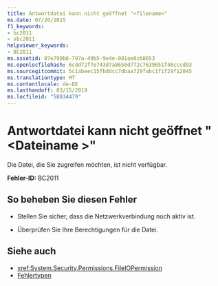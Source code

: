 ```yaml
---
title: Antwortdatei kann nicht geöffnet "<filename>"
ms.date: 07/20/2015
f1_keywords:
- bc2011
- vbc2011
helpviewer_keywords:
- BC2011
ms.assetid: 07e799b6-797a-49b5-9e4e-081ae0c68653
ms.openlocfilehash: 6cdd72f7e743d7a8650d772c7639651f46cccd93
ms.sourcegitcommit: 5c1abeec15fbddcc7dbaa729fabc1f1f29f12045
ms.translationtype: MT
ms.contentlocale: de-DE
ms.lasthandoff: 03/15/2019
ms.locfileid: "58034479"
---
```

# <a name="unable-to-open-response-file-filename"></a>Antwortdatei kann nicht geöffnet "\<Dateiname >"
Die Datei, die Sie zugreifen möchten, ist nicht verfügbar.  
  
 **Fehler-ID:** BC2011  
  
## <a name="to-correct-this-error"></a>So beheben Sie diesen Fehler  
  
-   Stellen Sie sicher, dass die Netzwerkverbindung noch aktiv ist.  
  
-   Überprüfen Sie Ihre Berechtigungen für die Datei.  
  
## <a name="see-also"></a>Siehe auch

- <xref:System.Security.Permissions.FileIOPermission>
- [Fehlertypen](../../visual-basic/programming-guide/language-features/error-types.md)
